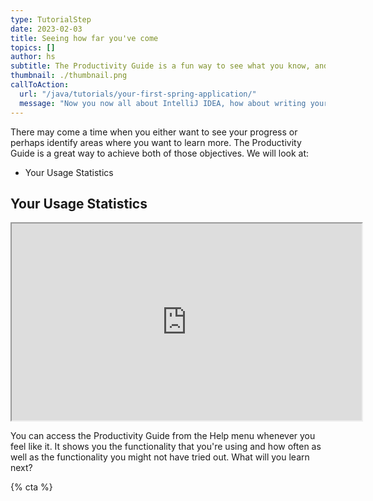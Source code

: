 ```yaml
---
type: TutorialStep
date: 2023-02-03
title: Seeing how far you've come
topics: []
author: hs
subtitle: The Productivity Guide is a fun way to see what you know, and what you don't!
thumbnail: ./thumbnail.png
callToAction:
  url: "/java/tutorials/your-first-spring-application/"
  message: "Now you now all about IntelliJ IDEA, how about writing your first Spring application!"
---
```


There may come a time when you either want to see your progress or perhaps identify areas where you want to learn more. The Productivity Guide is a great way to achieve both of those objectives. We will look at:

- Your Usage Statistics

## Your Usage Statistics

<iframe width="560" height="315" src="https://www.youtube.com/embed/W0z9FVoG34c" >
</iframe>

You can access the Productivity Guide from the Help menu whenever you feel like it. It shows you the functionality that you're using and how often as well as the functionality you might not have tried out. What will you learn next?

{% cta %}
